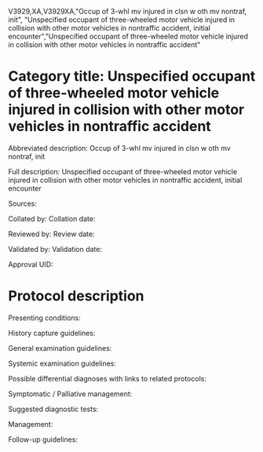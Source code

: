 V3929,XA,V3929XA,"Occup of 3-whl mv injured in clsn w oth mv nontraf, init", "Unspecified occupant of three-wheeled motor vehicle injured in collision with other motor vehicles in nontraffic accident, initial encounter","Unspecified occupant of three-wheeled motor vehicle injured in collision with other motor vehicles in nontraffic accident"
# Category title: Unspecified occupant of three-wheeled motor vehicle injured in collision with other motor vehicles in nontraffic accident

Abbreviated description: Occup of 3-whl mv injured in clsn w oth mv nontraf, init

Full description: Unspecified occupant of three-wheeled motor vehicle injured in collision with other motor vehicles in nontraffic accident, initial encounter

Sources:

Collated by:
Collation date:

Reviewed by:
Review date:

Validated by:
Validation date:

Approval UID:

# Protocol description

Presenting conditions:

History capture guidelines:

General examination guidelines:

Systemic examination guidelines:

Possible differential diagnoses with links to related protocols:

Symptomatic / Palliative management:

Suggested diagnostic tests:

Management:

Follow-up guidelines:
